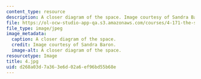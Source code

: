 ```yaml
---
content_type: resource
description: A closer diagram of the space. Image courtesy of Sandra Baron.
file: https://ol-ocw-studio-app-qa.s3.amazonaws.com/courses/4-171-the-space-between-workshop-fall-2004/d268a03d7a363e6d02a6ef96bd55b68e_4.jpg
file_type: image/jpeg
image_metadata:
  caption: A closer diagram of the space.
  credit: Image courtesy of Sandra Baron.
  image-alt: A closer diagram of the space.
resourcetype: Image
title: 4.jpg
uid: d268a03d-7a36-3e6d-02a6-ef96bd55b68e
---
```

